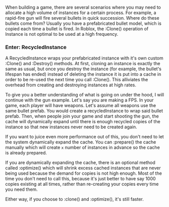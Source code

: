 When building a game, there are several scenarios where you may need to allocate a high volume of instances for a certain process. For example, a rapid-fire gun will fire several bullets in quick succession. Where do these bullets come from? Usually you have a prefabricated bullet model, which is copied each time a bullet is fired. In Roblox, the :Clone() operation of Instance is not optimal to be used at a high frequency.

### Enter: RecycledInstance

A RecycledInstance wraps your prefabricated instance with it's own custom :Clone() and :Destroy() methods. At first, cloning an instance is exactly the same as usual, but once you destroy the instance (for example, the bullet's lifespan has ended) instead of deleting the instance it is put into a cache in order to be re-used the next time you call :Clone(). This alliviates the overhead from creating and destroying instances at high rates.

To give you a better understanding of what is going on under the hood, I will continue with the gun example. Let's say you are making a FPS. In your game, each player will have weapons. Let's assume all weapons use the same bullet prefab. You would create a recycledInstance to wrap said bullet prefab. Then, when people join your game and start shooting the gun, the cache will dynamically expand until there is enough recycled copies of the instance so that new instances never need to be created again.

If you want to juice even more performance out of this, you don't need to let the system dynamically expand the cache. You can :prepare() the cache manually which will create `x` number of instances in advance so the cache is already prepared.

If you are dynamically expanding the cache, there is an optional method called :optimize() which will shrink excess cached instances that are never being used because the demand for copies is not high enough. Most of the time you don't need to call this, because it's just better to have say 1000 copies existing at all times, rather than re-creating your copies every time you need them.

Either way, if you choose to :clone() and :optimize(), it's still faster.
